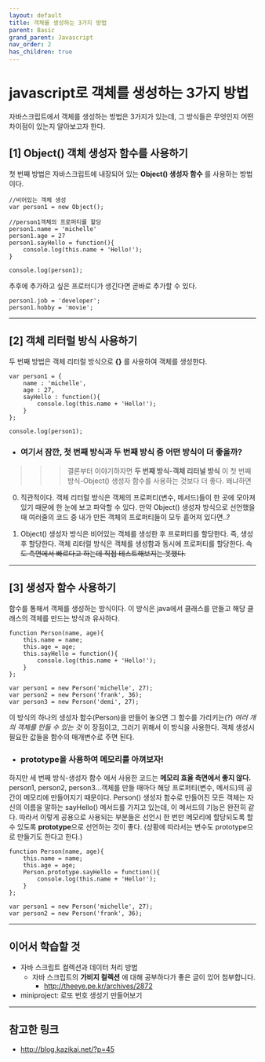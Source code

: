```yaml
---
layout: default
title: 객체를 생성하는 3가지 방법
parent: Basic
grand_parent: Javascript
nav_order: 2
has_children: true
---
```


# javascript로 객체를 생성하는 3가지 방법

자바스크립트에서 객체를 생성하는 방법은 3가지가 있는데, 그 방식들은 무엇인지 어떤 차이점이 있는지 알아보고자 한다.

## [1] Object() 객체 생성자 함수를 사용하기

첫 번째 방법은 자바스크립트에 내장되어 있는 **Object() 생성자 함수** 를 사용하는 방법이다. 

```
//비어있는 객체 생성
var person1 = new Object();

//person1객체의 프로퍼티를 할당
person1.name = 'michelle'
person1.age = 27
person1.sayHello = function(){
    console.log(this.name + 'Hello!');
}

console.log(person1);
```

추후에 추가하고 싶은 프로터디가 생긴다면 곧바로 추가할 수 있다. 

```
person1.job = 'developer';
person1.hobby = 'movie';
```
---

## [2] 객체 리터럴 방식 사용하기 

두 번째 방법은 객체 리터럴 방식으로 **{}** 를 사용하여 객체를 생성한다.

```
var person1 = {
    name : 'michelle',
    age : 27, 
    sayHello : function(){
        console.log(this.name + 'Hello!');
    }
};

console.log(person1);
```

- ### 여기서 잠깐, 첫 번째 방식과 두 번째 방식 중 어떤 방식이 더 좋을까?
>>>결론부터 이야기하자면 **두 번째 방식-객체 리터널 방식** 이 첫 번째 방식-Object() 생성자 함수를 사용하는 것보다 더 좋다. 
>>>왜냐하면

0. 직관적이다. 객체 리터럴 방식은 객체의 프로퍼티(변수, 메서드)들이 한 곳에 모아져있기 때문에 한 눈에 보고 파악할 수 있다. 만약 Object() 생성자 방식으로 선언했을 때 여러줄의 코드 중 내가 만든 객체의 프로퍼티들이 모두 흩어져 있다면..?

1. Object() 생성자 방식은 비어있는 객체를 생성한 후 프로퍼티를 할당한다. 즉, 생성 후 할당한다. 객체 리터럴 방식은 객체를 생성함과 동시에 프로퍼티를 할당한다. ~~속도 측면에서 빠르다고 하는데 직접 테스트해보지는 못했다.~~

---

## [3] 생성자 함수 사용하기

함수를 통해서 객체를 생성하는 방식이다. 이 방식은 java에서 클래스를 만들고 해당 클래스의 객체를 만드는 방식과 유사하다.

```
function Person(name, age){
	this.name = name;
	this.age = age;
	this.sayHello = function(){
		console.log(this.name + 'Hello!');    
	}
};

var person1 = new Person('michelle', 27);
var person2 = new Person('frank', 36);
var person3 = new Person('demi', 27);

```

이 방식의 하나의 생성자 함수(Person)을 만들어 놓으면 그 함수를 가리키는(?) _여러 개의 객체를 만들 수 있는 것_ 이 장점이고, 그러기 위해서 이 방식을 사용한다. 객체 생성시 필요한 값들을 함수의 매개변수로 주면 된다.

- ### prototype을 사용하여 메모리를 아껴보자!

하지만 세 번째 방식-생성자 함수 에서 사용한 코드는 **메모리 효율 측면에서 좋지 않다.** person1, person2, person3...객체를 만들 때마다 해당 프로퍼티(변수, 메서드)의 공간이 메모리에 만들어지기 때문이다. Person() 생성자 함수로 만들어진 모든 객체는 자신의 이름을 말하는 sayHello() 메서드를 가지고 있는데, 이 메서드의 기능은 완전히 같다. 따라서 이렇게 공용으로 사용되는 부분들은 선언시 한 번만 메모리에 할당되도록 할 수 있도록 **prototype**으로 선언하는 것이 좋다. 
(상황에 따라서는 변수도 prototype으로 만들기도 한다고 한다.)

```
function Person(name, age){
	this.name = name;
	this.age = age;
	Person.prototype.sayHello = function(){
		console.log(this.name + 'Hello!');    
	}
};

var person1 = new Person('michelle', 27);
var person2 = new Person('frank', 36);
```
---

## 이어서 학습할 것
* 자바 스크립트 컬렉션과 데이터 처리 방법
	* 자바 스크립트의 **가비지 컬렉션** 에 대해 공부하다가 좋은 글이 있어 첨부합니다. 
		* http://theeye.pe.kr/archives/2872
* miniproject: 로또 번호 생성기 만들어보기

---

## 참고한 링크
* http://blog.kazikai.net/?p=45
